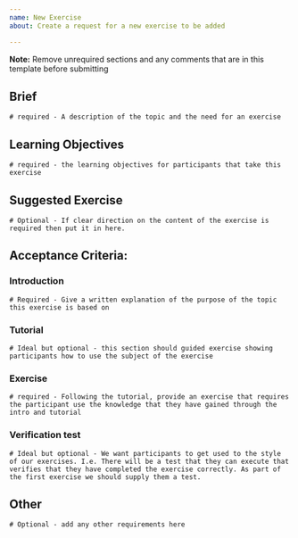 ```yaml
---
name: New Exercise
about: Create a request for a new exercise to be added

---
```


**Note:** Remove unrequired sections and any comments that are in this template before submitting

## Brief
`# required - A description of the topic and the need for an exercise`

## Learning Objectives
`# required - the learning objectives for participants that take this exercise`

## Suggested Exercise
`# Optional - If clear direction on the content of the exercise is required then put it in here.`


## Acceptance Criteria:
### Introduction
`# Required - Give a written explanation of the purpose of the topic this exercise is based on`


### Tutorial
`# Ideal but optional - this section should guided exercise showing participants how to use the subject of the exercise`

### Exercise
`# required - Following the tutorial, provide an exercise that requires the participant use the knowledge that they have gained through the intro and tutorial`

### Verification test
`# Ideal but optional - We want participants to get used to the style of our exercises. I.e. There will be a test that they can execute that verifies that they have completed the exercise correctly. As part of the first exercise we should supply them a test.`


## Other
`# Optional - add any other requirements here`
